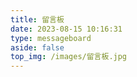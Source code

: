```yaml
---
title: 留言板
date: 2023-08-15 10:16:31
type: messageboard
aside: false
top_img: /images/留言板.jpg
---
```


